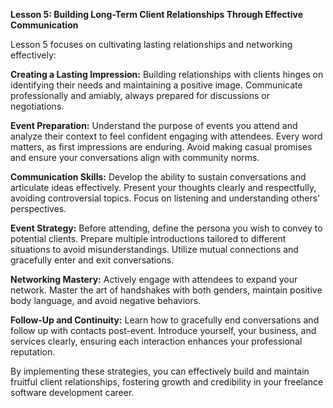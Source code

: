 **Lesson 5: Building Long-Term Client Relationships Through Effective Communication**

Lesson 5 focuses on cultivating lasting relationships and networking effectively:

**Creating a Lasting Impression:** Building relationships with clients hinges on identifying their needs and maintaining a positive image. Communicate professionally and amiably, always prepared for discussions or negotiations.

**Event Preparation:** Understand the purpose of events you attend and analyze their context to feel confident engaging with attendees. Every word matters, as first impressions are enduring. Avoid making casual promises and ensure your conversations align with community norms.

**Communication Skills:** Develop the ability to sustain conversations and articulate ideas effectively. Present your thoughts clearly and respectfully, avoiding controversial topics. Focus on listening and understanding others' perspectives.

**Event Strategy:** Before attending, define the persona you wish to convey to potential clients. Prepare multiple introductions tailored to different situations to avoid misunderstandings. Utilize mutual connections and gracefully enter and exit conversations.

**Networking Mastery:** Actively engage with attendees to expand your network. Master the art of handshakes with both genders, maintain positive body language, and avoid negative behaviors.

**Follow-Up and Continuity:** Learn how to gracefully end conversations and follow up with contacts post-event. Introduce yourself, your business, and services clearly, ensuring each interaction enhances your professional reputation.

By implementing these strategies, you can effectively build and maintain fruitful client relationships, fostering growth and credibility in your freelance software development career.
